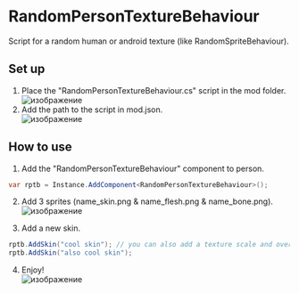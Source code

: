 # RandomPersonTextureBehaviour
Script for a random human or android texture (like RandomSpriteBehaviour).

## Set up
1. Place the "RandomPersonTextureBehaviour.cs" script in the mod folder.   
![изображение](https://user-images.githubusercontent.com/65243242/127415189-adc9b258-89ec-4891-882d-5b0df93890c1.png)
2. Add the path to the script in mod.json.   
![изображение](https://user-images.githubusercontent.com/65243242/127415255-463b9e84-6392-4c8a-989b-2fc1a0668d10.png)


## How to use
1. Add the "RandomPersonTextureBehaviour" component to person.
```cs
var rptb = Instance.AddComponent<RandomPersonTextureBehaviour>();
```
2. Add 3 sprites (name_skin.png & name_flesh.png & name_bone.png).  
![изображение](https://user-images.githubusercontent.com/65243242/127415432-ca87e0ac-9e87-4b72-9ed8-d24706516066.png)


3. Add a new skin.
```cs
rptb.AddSkin("cool skin"); // you can also add a texture scale and override path in method parameters (Ex: "cool skin", 1, "textures/").
rptb.AddSkin("also cool skin");
```
4. Enjoy!   
![изображение](https://user-images.githubusercontent.com/65243242/127415682-0d5a08cc-0729-48f0-bd6d-08b4de7402d7.png)

